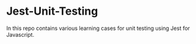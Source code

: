 # Jest-Unit-Testing
In this repo contains various learning cases for unit testing using Jest for Javascript.
